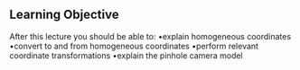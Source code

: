 ## Learning Objective
After this lecture you should be able to:
•explain homogeneous coordinates
•convert to and from homogeneous coordinates
•perform relevant coordinate transformations
•explain the pinhole camera model